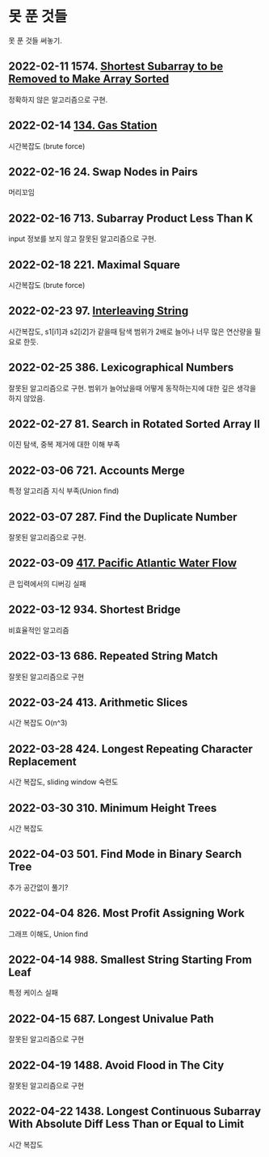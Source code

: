 # 못 푼 것들

못 푼 것들 써놓기.

## 2022-02-11 1574. [Shortest Subarray to be Removed to Make Array Sorted](./solutions/Shortest%20Subarray%20to%20be%20Removed%20to%20Make%20Array%20Sorted/)

정확하지 않은 알고리즘으로 구현.

## 2022-02-14 [134. Gas Station](./solutions/Gas%20Station/)

시간복잡도 (brute force)

## 2022-02-16 24. Swap Nodes in Pairs

머리꼬임

## 2022-02-16 713. Subarray Product Less Than K

input 정보를 보지 않고 잘못된 알고리즘으로 구현.

## 2022-02-18 221. Maximal Square

시간복잡도 (brute force)

## 2022-02-23 97. [Interleaving String](./solutions/Interleaving%20String/)

시간복잡도, s1[i1]과 s2[i2]가 같을때 탐색 범위가 2배로 늘어나 너무 많은 연산량을 필요로 한듯.

## 2022-02-25 386. Lexicographical Numbers

잘못된 알고리즘으로 구현. 범위가 늘어났을때 어떻게 동작하는지에 대한 깊은 생각을 하지 않았음.

## 2022-02-27 81. Search in Rotated Sorted Array II

이진 탐색, 중복 제거에 대한 이해 부족

## 2022-03-06 721. Accounts Merge

특정 알고리즘 지식 부족(Union find)

## 2022-03-07 287. Find the Duplicate Number

잘못된 알고리즘으로 구현.

## 2022-03-09 [417. Pacific Atlantic Water Flow](./solutions/Pacific%20Atlantic%20Water%20Flow/)

큰 입력에서의 디버깅 실패

## 2022-03-12 934. Shortest Bridge

비효율적인 알고리즘

## 2022-03-13 686. Repeated String Match

잘못된 알고리즘으로 구현

## 2022-03-24 413. Arithmetic Slices

시간 복잡도 O(n^3)

## 2022-03-28 424. Longest Repeating Character Replacement

시간 복잡도, sliding window 숙련도

## 2022-03-30 310. Minimum Height Trees

시간 복잡도

## 2022-04-03 501. Find Mode in Binary Search Tree

추가 공간없이 풀기?

## 2022-04-04 826. Most Profit Assigning Work

그래프 이해도, Union find

## 2022-04-14 988. Smallest String Starting From Leaf

특정 케이스 실패

## 2022-04-15 687. Longest Univalue Path

잘못된 알고리즘으로 구현

## 2022-04-19 1488. Avoid Flood in The City

잘못된 알고리즘으로 구현

## 2022-04-22 1438. Longest Continuous Subarray With Absolute Diff Less Than or Equal to Limit

시간 복잡도
